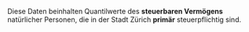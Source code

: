 Diese Daten beinhalten Quantilwerte des **steuerbaren Vermögens** natürlicher Personen, die in der Stadt Zürich **primär** steuerpflichtig sind.
